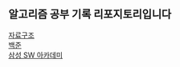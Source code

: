 ## 알고리즘 공부 기록 리포지토리입니다

[자료구조](https://github.com/LeeSeunghwanSeungLee/algorithm_study/tree/master/DataStructure)      
[백준](https://github.com/LeeSeunghwanSeungLee/algorithm_study/tree/master/BOJ)       
[삼성 SW 아카데미](https://github.com/LeeSeunghwanSeungLee/algorithm_study/tree/master/SWEA)           
